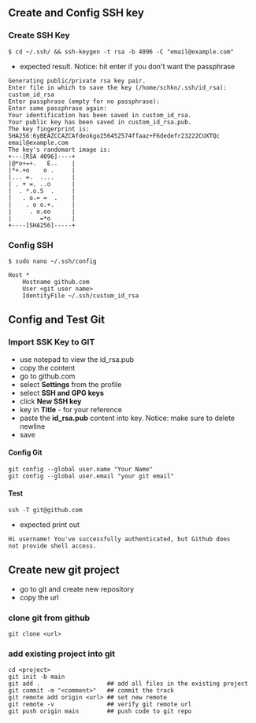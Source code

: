 ## Create and Config SSH key
### Create SSH Key
```jshell
$ cd ~/.ssh/ && ssh-keygen -t rsa -b 4096 -C "email@example.com"
```
- expected result. Notice: hit enter if you don't want the passphrase
```jshell
Generating public/private rsa key pair.
Enter file in which to save the key (/home/schkn/.ssh/id_rsa): custom_id_rsa
Enter passphrase (empty for no passphrase):
Enter same passphrase again:
Your identification has been saved in custom_id_rsa.
Your public key has been saved in custom_id_rsa.pub.
The key fingerprint is:
SHA256:6yBEAZCCAZCAfdeokgo256452574ffaaz+F6dedefr23222CUXTQc email@example.com
The key's randomart image is:
+---[RSA 4096]----+
|@*o+=+.   E..    |
|*+.+o    o .     |
|... =.  ....     |
| . + =. ..o      |
|  . *.o.S  .     |
|   . o.= =  .    |
|    . o o.+.     |
|     . o.oo      |
|        =*o      |
+----[SHA256]-----+
```

### Config SSH
```
$ sudo nano ~/.ssh/config

Host *
    Hostname github.com
    User <git user name>
    IdentityFile ~/.ssh/custom_id_rsa
```

## Config and Test Git
### Import SSK Key to GIT
- use notepad to view the id_rsa.pub
- copy the content
- go to github.com 
- select <b>Settings</b> from the profile
- select <b>SSH and GPG keys</b>
- click <b>New SSH key</b>
- key in <b>Title</b> - for your reference
- paste the <b>id_rsa.pub</b> content into key. Notice: make sure to delete newline
- save

#### Config Git
```
git config --global user.name "Your Name"
git config --global user.email "your git email"
```

#### Test
```
ssh -T git@github.com
```
- expected print out
```
Hi username! You've successfully authenticated, but Github does
not provide shell access.
```

## Create new git project
- go to git and create new repository
- copy the url

### clone git from github
```
git clone <url>
```

### add existing project into git
```
cd <project>
git init -b main
git add .                   ## add all files in the existing project
git commit -m "<comment>"   ## commit the track
git remote add origin <url> ## set new remote
git remote -v               ## verify git remote url
git push origin main        ## push code to git repo
```


